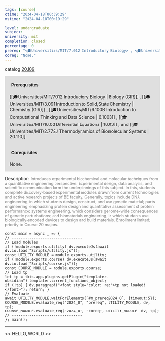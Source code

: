 ```yaml
---
tags: [course]
ctime: "2024-04-18T00:19:29"
mstime: "2024-04-18T00:19:29"

level: undergraduate
subject: 
university: mit
completion: closed
percentage: 0
prereq: "<🎓Universities/MIT/7.012 Introductory Biology> , <🎓Universities/MIT/3.091 Introduction to Solid,State Chemistry> , <🎓Universities/MIT/6.100B Introduction to Computational Thinking and Data Science> , <🎓Universities/MIT/18.03 Differential Equations> , and <🎓Universities/MIT/2.772J Thermodynamics of Biomolecular Systems>"
coreq: "None."
---
```


catalog [20.109](http://student.mit.edu/catalog/m20a.html#20.109)

<span style="display: block; padding: 15px; background-color: rgb(100, 100, 100, 0.2);"><font id="m_prereq2024_0" style="display: block; font-family: Arial, sans-serif; font-weight: bold; padding: 5px">Prerequisites</font><br><span id="prereq2024_0">[[🎓Universities/MIT/7.012 Introductory Biology | Biology (GIR)]] , [[🎓Universities/MIT/3.091 Introduction to Solid,State Chemistry | Chemistry (GIR)]] , [[🎓Universities/MIT/6.100B Introduction to Computational Thinking and Data Science | 6.100B]] , [[🎓Universities/MIT/18.03 Differential Equations | 18.03]] , and [[🎓Universities/MIT/2.772J Thermodynamics of Biomolecular Systems | 20.110]]</span></span>
<span style="display: block; padding: 15px; background-color: rgb(100, 100, 100, 0.2);"><font id="m_coreq2024_0" style="display: block; font-family: Arial, sans-serif; font-weight: bold; padding: 5px">Corequisites</font><br><span id="coreq2024_0">None.</span></span>

<font style="">Description:</font>
<font style="color: grey; font-size: 0.8rem;">Introduces experimental biochemical and molecular techniques from a quantitative engineering perspective. Experimental design, data analysis, and scientific communication form the underpinnings of this subject. In this, students complete discovery-based experimental modules drawn from current technologies and active research projects of BE faculty. Generally, topics include DNA engineering, in which students design, construct, and use genetic material; parts engineering, emphasizing protein design and quantitative assessment of protein performance; systems engineering, which considers genome-wide consequences of genetic perturbations; and biomaterials engineering, in which students use biologically-encoded devices to design and build materials. Enrollment limited; priority to Course 20 majors.</font>

```dataviewjs
const main = async _ => {
// --------------------------------
// Load modules
if (!module.exports.utility) dv.executeJs(await dv.io.load("Scripts/utility.js"));
const UTILITY_MODULE = module.exports.utility;
if (!module.exports.course) dv.executeJs(await dv.io.load("Scripts/course.js"));
const COURSE_MODULE = module.exports.course;
// Load tp
let tp = this.app.plugins.getPlugin("templater-obsidian").templater.current_functions_object;
if (!tp) { dv.paragraph("<font style='color: red'>tp not loaded!</font>"); return; }
// Evaluate
await UTILITY_MODULE.waitForElements(`#m_prereq2024_0`, {timeout:5});
COURSE_MODULE.evaluate_req("2024_0", "prereq", UTILITY_MODULE, dv, tp);
COURSE_MODULE.evaluate_req("2024_0", "coreq", UTILITY_MODULE, dv, tp);
// --------------------------------
}; main();
```

---

<< HELLO, WORLD >>
